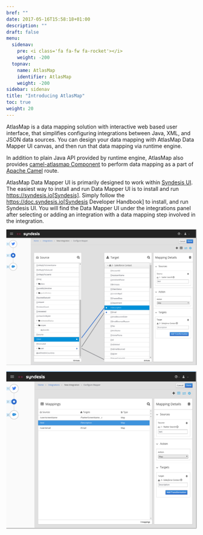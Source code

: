 ```yaml
---
bref: ""
date: 2017-05-16T15:58:18+01:00
description: ""
draft: false
menu:
  sidenav:
    pre: <i class='fa fa-fw fa-rocket'></i>
    weight: -200
  topnav:
    name: AtlasMap
    identifier: AtlasMap 
    weight: -200
sidebar: sidenav
title: "Introducing AtlasMap"
toc: true
weight: 20
---
```


AtlasMap is a data mapping solution with interactive web based user interface, that simplifies configuring integrations between Java, XML, and JSON data sources. You can design your data mapping with AtlasMap Data Mapper UI canvas, and then run that data mapping via runtime engine.

In addition to plain Java API provided by runtime engine, AtlasMap also provides [camel-atlasmap Component](http://docs.atlasmap.io/#camel-atlasmap) to perform data mapping as a part of [Apache Camel](http://camel.apache.org/) route.

AtlasMap Data Mapper UI is primarily designed to work within [Syndesis UI](https://syndesis.io/). The easiest way to install and run Data Mapper UI is to install and run https://syndesis.io[Syndesis]. Simply follow the https://doc.syndesis.io[Syndesis Developer Handbook] to install, and run Syndesis UI. You will find the Data Mapper UI under the integrations panel after selecting or adding an integration with a data mapping step involved in the integration.


![datamapper](images/datamapper.png)


![mappinglist](images/mappinglist.png)

